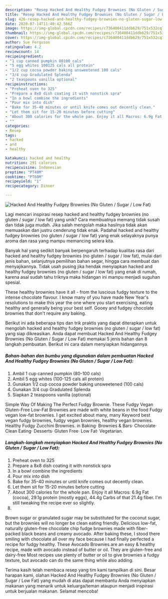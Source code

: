 ```yaml
---
description: "Resep Hacked And Healthy Fudgey Brownies (No Gluten / Sugar / Low Fat) yang Sempurna"
title: "Resep Hacked And Healthy Fudgey Brownies (No Gluten / Sugar / Low Fat) yang Sempurna"
slug: 426-resep-hacked-and-healthy-fudgey-brownies-no-gluten-sugar-low-fat-yang-sempurna
date: 2020-07-14T11:40:42.566Z
image: https://img-global.cpcdn.com/recipes/c736400411ddb629/751x532cq70/hacked-and-healthy-fudgey-brownies-no-gluten-sugar-low-fat-recipe-main-photo.jpg
thumbnail: https://img-global.cpcdn.com/recipes/c736400411ddb629/751x532cq70/hacked-and-healthy-fudgey-brownies-no-gluten-sugar-low-fat-recipe-main-photo.jpg
cover: https://img-global.cpcdn.com/recipes/c736400411ddb629/751x532cq70/hacked-and-healthy-fudgey-brownies-no-gluten-sugar-low-fat-recipe-main-photo.jpg
author: Sue Ferguson
ratingvalue: 4.2
reviewcount: 14
recipeingredient:
- "1 cup canned pumpkin 80100 cals"
- "5 egg whites 100125 cals all protein"
- "1/2 cup cocoa powder baking unsweetened 100 cals"
- "3/4 cup Gradulated Splenda"
- "2 teaspoons vanilla optional"
recipeinstructions:
- "Preheat oven to 325"
- "Prepare a 8x8 dish coating it with nonstick spra"
- "In a bowl combine the ingredients"
- "Pour mix into dish"
- "Bake for 35-40 minutes or until knife comes out decently clean."
- "Let them sit for 15-20 minutes before cutting"
- "About 300 calories for the whole pan. Enjoy it all Macros: 6.9g Fat (cocoa), 29.1g protein (mostly eggs), 44.4g Carbs of that 21.4g fiber. I&#39;m still tweaking the recipe ever so slightly."
- ""
categories:
- Resep
tags:
- hacked
- and
- healthy

katakunci: hacked and healthy 
nutrition: 291 calories
recipecuisine: Indonesian
preptime: "PT40M"
cooktime: "PT60M"
recipeyield: "1"
recipecategory: Dinner

---
```



![Hacked And Healthy Fudgey Brownies (No Gluten / Sugar / Low Fat)](https://img-global.cpcdn.com/recipes/c736400411ddb629/751x532cq70/hacked-and-healthy-fudgey-brownies-no-gluten-sugar-low-fat-recipe-main-photo.jpg)

Lagi mencari inspirasi resep hacked and healthy fudgey brownies (no gluten / sugar / low fat) yang unik? Cara membuatnya memang tidak susah dan tidak juga mudah. Jika salah mengolah maka hasilnya tidak akan memuaskan dan justru cenderung tidak enak. Padahal hacked and healthy fudgey brownies (no gluten / sugar / low fat) yang enak selayaknya punya aroma dan rasa yang mampu memancing selera kita.

Banyak hal yang sedikit banyak berpengaruh terhadap kualitas rasa dari hacked and healthy fudgey brownies (no gluten / sugar / low fat), mulai dari jenis bahan, selanjutnya pemilihan bahan segar, hingga cara membuat dan menyajikannya. Tidak usah pusing jika hendak menyiapkan hacked and healthy fudgey brownies (no gluten / sugar / low fat) yang enak di rumah, karena asal sudah tahu triknya maka hidangan ini mampu menjadi suguhan spesial.

These healthy brownies have it all - from the luscious fudgy texture to the intense chocolate flavour. I know many of you have made New Year&#39;s resolutions to make this year the one where you start exercising, eating healthy and generally being your best self. Gooey and fudgey chocolate brownies that don&#39;t require any baking.


Berikut ini ada beberapa tips dan trik praktis yang dapat diterapkan untuk mengolah hacked and healthy fudgey brownies (no gluten / sugar / low fat) yang siap dikreasikan. Anda dapat membuat Hacked And Healthy Fudgey Brownies (No Gluten / Sugar / Low Fat) memakai 5 jenis bahan dan 8 langkah pembuatan. Berikut ini cara dalam menyiapkan hidangannya.

<!--inarticleads1-->

##### Bahan-bahan dan bumbu yang digunakan dalam pembuatan Hacked And Healthy Fudgey Brownies (No Gluten / Sugar / Low Fat):

1. Ambil 1 cup canned pumpkin (80-100 cals)
1. Ambil 5 egg whites (100-125 cals all protein)
1. Gunakan 1/2 cup cocoa powder baking unsweetened (100 cals)
1. Gunakan 3/4 cup Gradulated Splenda
1. Siapkan 2 teaspoons vanilla (optional)


Simple Way Of Making The Perfect Fudgy Brownie. These Fudgy Vegan Gluten-Free Low-Fat Brownies are made with white beans in the food Fudgy vegan low-fat brownies. I get excited about many, many Keyword best vegan fudgy brownies, fudgy vegan brownies, healthy vegan brownies. Healthy Fudgy Zucchini Brownies. in Baking· Brownies &amp; Bars· Chocolate· Clean Eating· Desserts· Gluten Free· Low Fat· Vegetarian. 

<!--inarticleads2-->

##### Langkah-langkah menyiapkan Hacked And Healthy Fudgey Brownies (No Gluten / Sugar / Low Fat):

1. Preheat oven to 325
1. Prepare a 8x8 dish coating it with nonstick spra
1. In a bowl combine the ingredients
1. Pour mix into dish
1. Bake for 35-40 minutes or until knife comes out decently clean.
1. Let them sit for 15-20 minutes before cutting
1. About 300 calories for the whole pan. Enjoy it all Macros: 6.9g Fat (cocoa), 29.1g protein (mostly eggs), 44.4g Carbs of that 21.4g fiber. I&#39;m still tweaking the recipe ever so slightly.
1. 


Brown sugar or granulated sugar may be substituted for the coconut sugar, but the brownies will no longer be clean eating friendly. Delicious low-fat, naturally gluten-free chocolate chip fudge brownies made with fiber-packed black beans and creamy avocado. After baking these, I stood there smiling with chocolate all over my face because I had finally perfected a recipe for fudgy healthy. These Avocado Brownies are an easy &amp; healthy recipe, made with avocado instead of butter or oil. They are gluten-free and dairy-free Most recipes use plenty of butter or oil to give brownies a fudgy texture, but avocado can do the same thing while also adding. 

Terima kasih telah membaca resep yang tim kami tampilkan di sini. Besar harapan kami, olahan Hacked And Healthy Fudgey Brownies (No Gluten / Sugar / Low Fat) yang mudah di atas dapat membantu Anda menyiapkan makanan yang menarik untuk keluarga/teman ataupun menjadi inspirasi untuk berjualan makanan. Selamat mencoba!
